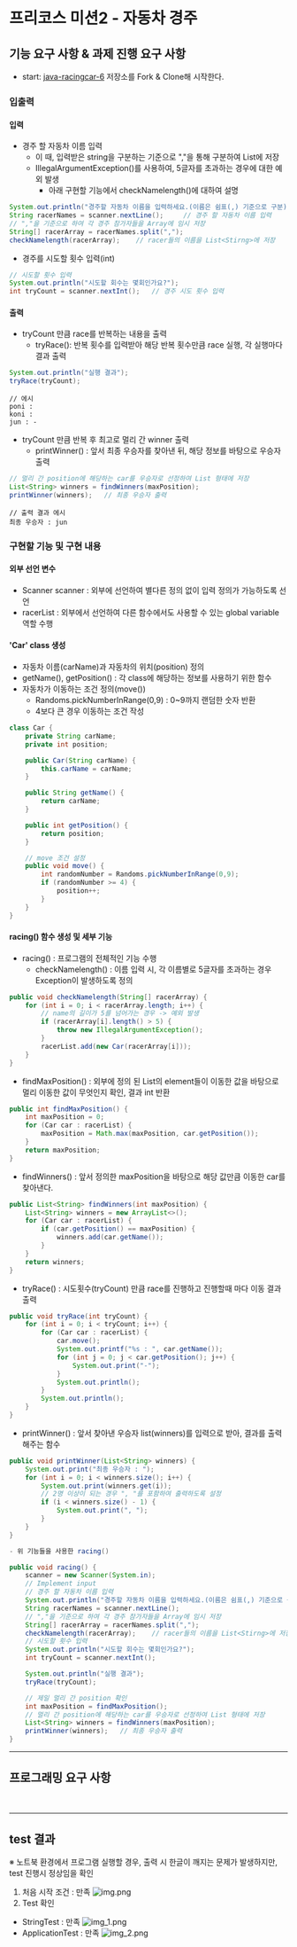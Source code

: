 # 프리코스 미션2 - 자동차 경주

## 기능 요구 사항 & 과제 진행 요구 사항
- start: [java-racingcar-6](https://github.com/woowacourse-precourse/java-racingcar-6) 저장소를 Fork & Clone해 시작한다.
### 입출력
#### 입력
- 경주 할 자동차 이름 입력
  - 이 때, 입력받은 string을 구분하는 기준으로 ","을 통해 구분하여 List에 저장
  - IllegalArgumentException()를 사용하여, 5글자를 초과하는 경우에 대한 예외 발생
    - 아래 구현할 기능에서 checkNamelength()에 대하여 설명
```java
System.out.println("경주할 자동차 이름을 입력하세요.(이름은 쉼표(,) 기준으로 구분)");
String racerNames = scanner.nextLine();     // 경주 할 자동차 이름 입력
// ","을 기준으로 하여 각 경주 참가자들을 Array에 임시 저장
String[] racerArray = racerNames.split(",");
checkNamelength(racerArray);    // racer들의 이름을 List<Stirng>에 저장
```
- 경주를 시도할 횟수 입력(int)
```java
// 시도할 횟수 입력
System.out.println("시도할 회수는 몇회인가요?");
int tryCount = scanner.nextInt();   // 경주 시도 횟수 입력
```


#### 출력
- tryCount 만큼 race를 반복하는 내용을 출력
  - tryRace(): 반복 횟수를 입력받아 해당 반복 횟수만큼 race 실행, 각 실행마다 결과 출력
```java
System.out.println("실행 결과");
tryRace(tryCount);
```
  
```
// 에시
poni : 
koni : 
jun : -
```

- tryCount 만큼 반복 후 최고로 멀리 간 winner 출력
  - printWinner() : 앞서 최종 우승자를 찾아낸 뒤, 해당 정보를 바탕으로 우승자 출력
```java
// 멀리 간 position에 해당하는 car를 우승자로 선정하여 List 형태에 저장
List<String> winners = findWinners(maxPosition);
printWinner(winners);   // 최종 우승자 출력
```
```
// 출력 결과 에시
최종 우승자 : jun
```

### 구현할 기능 및 구현 내용
#### 외부 선언 변수
 - Scanner scanner : 외부에 선언하여 별다른 정의 없이 입력 정의가 가능하도록 선언
 - racerList : 외부에서 선언하여 다른 함수에서도 사용할 수 있는 global variable 역할 수행

#### 'Car' class 생성
- 자동차 이름(carName)과 자동차의 위치(position) 정의
- getName(), getPosition() : 각 class에 해당하는 정보를 사용하기 위한 함수
- 자동차가 이동하는 조건 정의(move())
  - Randoms.pickNumberInRange(0,9) : 0~9까지 랜덤한 숫자 반환
  - 4보다 큰 경우 이동하는 조건 작성
```java
class Car {
    private String carName;
    private int position;

    public Car(String carName) {
        this.carName = carName;
    }

    public String getName() {
        return carName;
    }

    public int getPosition() {
        return position;
    }

    // move 조건 설정
    public void move() {
        int randomNumber = Randoms.pickNumberInRange(0,9);
        if (randomNumber >= 4) {
            position++;
        }
    }
}
```

#### racing() 함수 생성 및 세부 기능
- racing() : 프로그램의 전체적인 기능 수행
  - checkNamelength() : 이름 입력 시, 각 이름별로 5글자를 초과하는 경우 Exception이 발생하도록 정의
```java
public void checkNamelength(String[] racerArray) {
    for (int i = 0; i < racerArray.length; i++) {
        // name의 길이가 5를 넘어가는 경우 -> 예외 발생
        if (racerArray[i].length() > 5) {
            throw new IllegalArgumentException();
        }
        racerList.add(new Car(racerArray[i]));
    }
}
```
  - findMaxPosition() : 외부에 정의 된 List의 element들이 이동한 값을 바탕으로 멀리 이동한 값이 무엇인지 확인, 결과 int 반환
```java
public int findMaxPosition() {
    int maxPosition = 0;
    for (Car car : racerList) {
        maxPosition = Math.max(maxPosition, car.getPosition());
    }
    return maxPosition;
}
```

- findWinners() : 앞서 정의한 maxPosition을 바탕으로 해당 값만큼 이동한 car를 찾아낸다.
```java
public List<String> findWinners(int maxPosition) {
    List<String> winners = new ArrayList<>();
    for (Car car : racerList) {
        if (car.getPosition() == maxPosition) {
            winners.add(car.getName());
        }
    }
    return winners;
}
```
- tryRace() : 시도횟수(tryCount) 만큼 race를 진행하고 진행할때 마다 이동 결과 출력
```java
public void tryRace(int tryCount) {
    for (int i = 0; i < tryCount; i++) {
        for (Car car : racerList) {
            car.move();
            System.out.printf("%s : ", car.getName());
            for (int j = 0; j < car.getPosition(); j++) {
                System.out.print("-");
            }
            System.out.println();
        }
        System.out.println();
    }
}
```
- printWinner() : 앞서 찾아낸 우승자 list(winners)를 입력으로 받아, 결과를 출력해주는 함수
```java
public void printWinner(List<String> winners) {
    System.out.print("최종 우승자 : ");
    for (int i = 0; i < winners.size(); i++) {
        System.out.print(winners.get(i));
        // 2명 이상이 되는 경우 ", "를 포함하여 출력하도록 설정
        if (i < winners.size() - 1) {
            System.out.print(", ");
        }
    }
}
```
```java
- 위 기능들을 사용한 racing()

public void racing() {
    scanner = new Scanner(System.in);
    // Implement input
    // 경주 할 자동차 이름 입력
    System.out.println("경주할 자동차 이름을 입력하세요.(이름은 쉼표(,) 기준으로 구분)");
    String racerNames = scanner.nextLine();
    // ","을 기준으로 하여 각 경주 참가자들을 Array에 임시 저장
    String[] racerArray = racerNames.split(",");
    checkNamelength(racerArray);    // racer들의 이름을 List<Stirng>에 저장
    // 시도할 횟수 입력
    System.out.println("시도할 회수는 몇회인가요?");
    int tryCount = scanner.nextInt();

    System.out.println("실행 결과");
    tryRace(tryCount);

    // 제일 멀리 간 position 확인
    int maxPosition = findMaxPosition();
    // 멀리 간 position에 해당하는 car를 우승자로 선정하여 List 형태에 저장
    List<String> winners = findWinners(maxPosition);
    printWinner(winners);   // 최종 우승자 출력
}
```
--- 

## 프로그래밍 요구 사항
### 

```java

```

```java

```
---
## test 결과
※ 노트북 환경에서 프로그램 실행할 경우, 출력 시 한글이 깨지는 문제가 발생하지만, test 진행시 정상임을 확인
1. 처음 시작 조건 : 만족
![img.png](img.png)
2. Test 확인
- StringTest : 만족
![img_1.png](img_1.png)
- ApplicationTest : 만족
![img_2.png](img_2.png)

